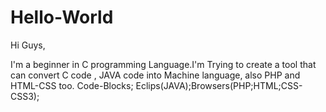 # Hello-World

Hi Guys, 

I'm a beginner in C programming Language.I'm Trying to create a tool that can convert C code , JAVA code into Machine language, also PHP and HTML-CSS too.
Code-Blocks; Eclips(JAVA);Browsers(PHP;HTML;CSS-CSS3);
